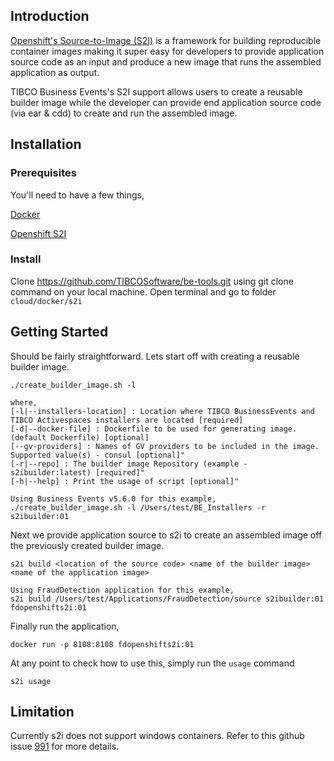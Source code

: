 ## Introduction

<a href="https://docs.openshift.com/container-platform/3.6/creating_images/s2i.html">Openshift's Source-to-Image (S2I)</a> is a framework for building reproducible container images making it super easy for developers to provide application source code as an input and produce a new image that runs the assembled application as output.


TIBCO Business Events's S2I support allows users to create a reusable builder image while the developer can provide end application source code (via ear & cdd) to create and run the assembled image.

## Installation

### Prerequisites

You'll need to have a few things, 

<p><a href="https://docs.docker.com/docker-for-mac/install/">Docker</a></p>
<p><a href="https://github.com/openshift/source-to-image">Openshift S2I</a></p>

### Install
Clone https://github.com/TIBCOSoftware/be-tools.git using git clone command on your local machine. Open terminal and go to folder `cloud/docker/s2i`


## Getting Started

Should be fairly straightforward. Lets start off with creating a reusable builder image.
    
    ./create_builder_image.sh -l
    
    where,
    [-l|--installers-location] : Location where TIBCO BusinessEvents and TIBCO Activespaces installers are located [required] 
    [-d|--docker-file] : Dockerfile to be used for generating image.(default Dockerfile) [optional]
    [--gv-providers] : Names of GV providers to be included in the image. Supported value(s) - consul [optional]"
    [-r|--repo] : The builder image Repository (example - s2ibuilder:latest) [required]"
    [-h|--help] : Print the usage of script [optional]"
    
    Using Business Events v5.6.0 for this example,
    ./create_builder_image.sh -l /Users/test/BE_Installers -r s2ibuilder:01

Next we provide application source to s2i to create an assembled image off the previously created builder image.

    s2i build <location of the source code> <name of the builder image> <name of the application image>

    Using FraudDetection application for this example,
    s2i build /Users/test/Applications/FraudDetection/source s2ibuilder:01 fdopenshifts2i:01

Finally run the application,

    docker run -p 8108:8108 fdopenshifts2i:01

At any point to check how to use this, simply run the `usage` command

    s2i usage


## Limitation

Currently s2i does not support windows containers. Refer to this github issue <a href="https://github.com/openshift/source-to-image/issues/991">991</a> for more details.
